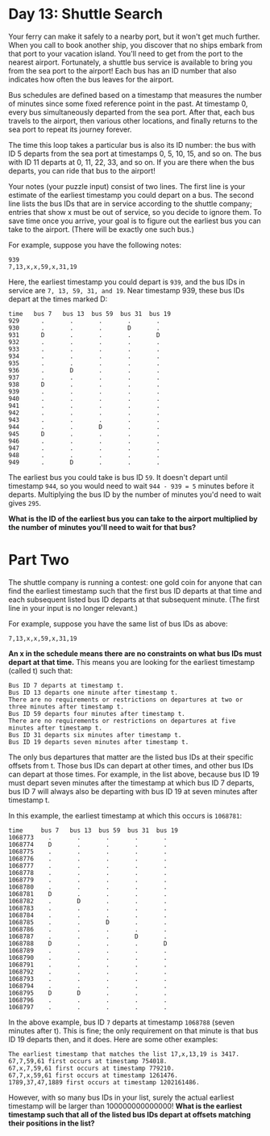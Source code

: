 # Day 13: Shuttle Search

Your ferry can make it safely to a nearby port, but it won't get much further. When you call to book another ship, you 
discover that no ships embark from that port to your vacation island. You'll need to get from the port to the nearest 
airport. Fortunately, a shuttle bus service is available to bring you from the sea port to the airport! Each bus has an 
ID number that also indicates how often the bus leaves for the airport.

Bus schedules are defined based on a timestamp that measures the number of minutes since some fixed reference point in 
the past. At timestamp 0, every bus simultaneously departed from the sea port. After that, each bus travels to the 
airport, then various other locations, and finally returns to the sea port to repeat its journey forever.

The time this loop takes a particular bus is also its ID number: the bus with ID 5 departs from the sea port at 
timestamps 0, 5, 10, 15, and so on. The bus with ID 11 departs at 0, 11, 22, 33, and so on. If you are there when the 
bus departs, you can ride that bus to the airport!

Your notes (your puzzle input) consist of two lines. The first line is your estimate of the earliest timestamp you could
depart on a bus. The second line lists the bus IDs that are in service according to the shuttle company; entries that 
show x must be out of service, so you decide to ignore them. To save time once you arrive, your goal is to figure out 
the earliest bus you can take to the airport. (There will be exactly one such bus.)

For example, suppose you have the following notes:

    939
    7,13,x,x,59,x,31,19
    
Here, the earliest timestamp you could depart is ```939```, and the bus IDs in service are ```7, 13, 59, 31, and 19```. 
Near timestamp 939, these bus IDs depart at the times marked D:

    time   bus 7   bus 13  bus 59  bus 31  bus 19
    929      .       .       .       .       .
    930      .       .       .       D       .
    931      D       .       .       .       D
    932      .       .       .       .       .
    933      .       .       .       .       .
    934      .       .       .       .       .
    935      .       .       .       .       .
    936      .       D       .       .       .
    937      .       .       .       .       .
    938      D       .       .       .       .
    939      .       .       .       .       .
    940      .       .       .       .       .
    941      .       .       .       .       .
    942      .       .       .       .       .
    943      .       .       .       .       .
    944      .       .       D       .       .
    945      D       .       .       .       .
    946      .       .       .       .       .
    947      .       .       .       .       .
    948      .       .       .       .       .
    949      .       D       .       .       .

The earliest bus you could take is bus ID ```59```. It doesn't depart until timestamp ```944```, so you would need to 
wait ```944 - 939 = 5``` minutes before it departs. Multiplying the bus ID by the number of minutes you'd need to wait 
gives ```295```.

**What is the ID of the earliest bus you can take to the airport multiplied by the number of minutes you'll need to 
wait for that bus?**

# Part Two

The shuttle company is running a contest: one gold coin for anyone that can find the earliest timestamp such that the 
first bus ID departs at that time and each subsequent listed bus ID departs at that subsequent minute. (The first line 
in your input is no longer relevant.)

For example, suppose you have the same list of bus IDs as above:

    7,13,x,x,59,x,31,19

**An x in the schedule means there are no constraints on what bus IDs must depart at that time.**
This means you are looking for the earliest timestamp (called t) such that:

    Bus ID 7 departs at timestamp t.
    Bus ID 13 departs one minute after timestamp t.
    There are no requirements or restrictions on departures at two or three minutes after timestamp t.
    Bus ID 59 departs four minutes after timestamp t.
    There are no requirements or restrictions on departures at five minutes after timestamp t.
    Bus ID 31 departs six minutes after timestamp t.
    Bus ID 19 departs seven minutes after timestamp t.

The only bus departures that matter are the listed bus IDs at their specific offsets from t. 
Those bus IDs can depart at other times, and other bus IDs can depart at those times. 
For example, in the list above, because bus ID 19 must depart seven minutes after the timestamp at which bus ID 7 
departs, bus ID 7 will always also be departing with bus ID 19 at seven minutes after timestamp t.

In this example, the earliest timestamp at which this occurs is ```1068781```:

    time     bus 7   bus 13  bus 59  bus 31  bus 19
    1068773    .       .       .       .       .
    1068774    D       .       .       .       .
    1068775    .       .       .       .       .
    1068776    .       .       .       .       .
    1068777    .       .       .       .       .
    1068778    .       .       .       .       .
    1068779    .       .       .       .       .
    1068780    .       .       .       .       .
    1068781    D       .       .       .       .
    1068782    .       D       .       .       .
    1068783    .       .       .       .       .
    1068784    .       .       .       .       .
    1068785    .       .       D       .       .
    1068786    .       .       .       .       .
    1068787    .       .       .       D       .
    1068788    D       .       .       .       D
    1068789    .       .       .       .       .
    1068790    .       .       .       .       .
    1068791    .       .       .       .       .
    1068792    .       .       .       .       .
    1068793    .       .       .       .       .
    1068794    .       .       .       .       .
    1068795    D       D       .       .       .
    1068796    .       .       .       .       .
    1068797    .       .       .       .       .

In the above example, bus ID ```7``` departs at timestamp ```1068788``` (seven minutes after t). 
This is fine; the only requirement on that minute is that bus ID 19 departs then, and it does.
Here are some other examples:

    The earliest timestamp that matches the list 17,x,13,19 is 3417.
    67,7,59,61 first occurs at timestamp 754018.
    67,x,7,59,61 first occurs at timestamp 779210.
    67,7,x,59,61 first occurs at timestamp 1261476.
    1789,37,47,1889 first occurs at timestamp 1202161486.

However, with so many bus IDs in your list, surely the actual earliest timestamp will be larger than 100000000000000!
**What is the earliest timestamp such that all of the listed bus IDs depart at offsets matching their positions in 
the list?**
